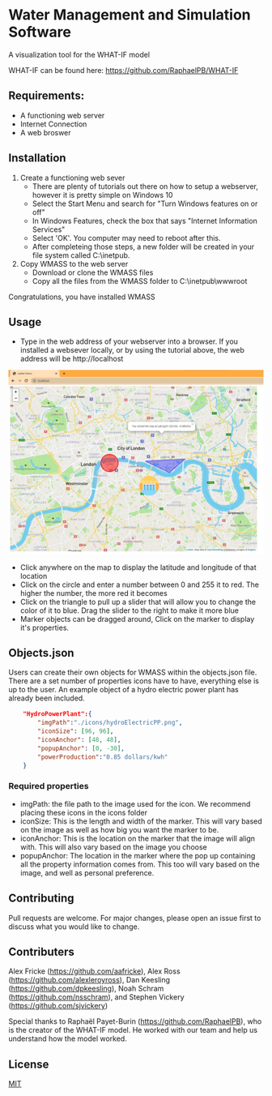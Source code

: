 # Water Management and Simulation Software

A visualization tool for the WHAT-IF model

WHAT-IF can be found here: https://github.com/RaphaelPB/WHAT-IF

## Requirements:
- A functioning web server
- Internet Connection
- A web broswer

## Installation

1. Create a functioning web sever
    * There are plenty of tutorials out there on how to setup a webserver, however it is pretty simple on Windows 10
    * Select the Start Menu and search for "Turn Windows features on or off"
    * In Windows Features, check the box that says "Internet Information Services"
    * Select 'OK'. You computer may need to reboot after this.
    * After completeing those steps, a new folder will be created in your file system called C:\inetpub.
2. Copy WMASS to the web server
    * Download or clone the WMASS files
    * Copy all the files from the WMASS folder to C:\inetpub\wwwroot

Congratulations, you have installed WMASS


## Usage

* Type in the web address of your webserver into a browser. If you installed a websever locally, or by using the tutorial above, the web address will be http://localhost

![This is an image](./assets/WMASS_image.jpg)

* Click anywhere on the map to display the latitude and longitude of that location
* Click on the circle and enter a number between 0 and 255 it to red. The higher the number, the more red it becomes
* Click on the triangle to pull up a slider that will allow you to change the color of it to blue. Drag the slider to the right to make it more blue
* Marker objects can be dragged around, Click on the marker to display it's properties.

## Objects.json
Users can create their own objects for WMASS within the objects.json file.
There are a set number of properties icons have to have, everything else is up to the user.
An example object of a hydro electric power plant has already been included.

```json
    "HydroPowerPlant":{
        "imgPath":"./icons/hydroElectricPP.png",
        "iconSize": [96, 96],
        "iconAnchor": [48, 48],
        "popupAnchor": [0, -30],
        "powerProduction":"0.85 dollars/kwh"
    }
```
### Required properties
* imgPath: the file path to the image used for the icon. We recommend placing these icons in the icons folder
* iconSize: This is the length and width of the marker. This will vary based on the image as well as how big you want the marker to be.
* iconAnchor: This is the location on the marker that the image will align with. This will also vary based on the image you choose
* popupAnchor: The location in the marker where the pop up containing all the property information comes from. This too will vary based on the image, and well as personal preference.

## Contributing
Pull requests are welcome. For major changes, please open an issue first to discuss what you would like to change.

## Contributers
Alex Fricke (https://github.com/aafricke), Alex Ross (https://github.com/alexleroyross), Dan Keesling (https://github.com/dpkeesling), Noah Schram (https://github.com/nsschram), and Stephen Vickery (https://github.com/sjvickery)

Special thanks to Raphaël Payet-Burin (https://github.com/RaphaelPB), who is the creator of the WHAT-IF model. He worked with our team and help us understand how the model worked.

## License
[MIT](https://choosealicense.com/licenses/mit/)